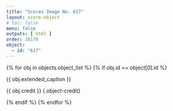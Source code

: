 ```yaml
---
title: "Scores Image No. 617"
layout: score-object
# toc: false
menu: false
outputs: [ html ]
order: 16170
object:
  - id: "617"
---
```


{% for obj in objects.object_list %}
{% if obj.id == object[0].id %}

{{ obj.extended_caption }}

{{ obj.credit }} {.object-credit}

{% endif %}
{% endfor %}
